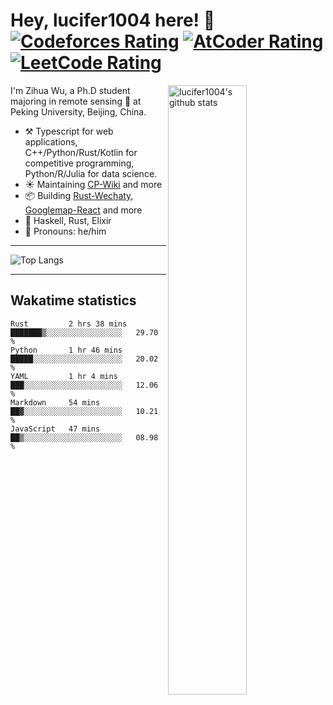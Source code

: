 # Hey, lucifer1004 here! :wave: [![Codeforces Rating](https://cp-logo.vercel.app/codeforces/lucifer1004)](https://codeforces.com/profile/lucifer1004) [![AtCoder Rating](https://cp-logo.vercel.app/atcoder/lucifer1004)](https://atcoder.jp/users/lucifer1004) [![LeetCode Rating](https://cp-logo.vercel.app/leetcode/lucifer1004)](https://leetcode-cn.com/u/lucifer1004/)

<img width="50%" align="right" alt="lucifer1004's github stats" src="https://github-readme-stats.vercel.app/api?username=lucifer1004&show_icons=true">

I'm Zihua Wu, a Ph.D student majoring in remote sensing :satellite: at Peking University, Beijing, China.

- :hammer_and_pick: Typescript for web applications, C++/Python/Rust/Kotlin for competitive programming, Python/R/Julia for data science.
- :sunny: Maintaining [CP-Wiki](https://cp-wiki.vercel.app) and more 
- :package: Building [Rust-Wechaty](https://github.com/wechaty/rust-wechaty), [Googlemap-React](https://github.com/googlemap-react/googlemap-react) and more
- :seedling: Haskell, Rust, Elixir
- :man: Pronouns: he/him

---

![Top Langs](https://github-readme-stats.vercel.app/api/top-langs/?username=lucifer1004&layout=compact)

---

## Wakatime statistics

<!--START_SECTION:waka-->
```text
Rust         2 hrs 38 mins   ███████▒░░░░░░░░░░░░░░░░░   29.70 % 
Python       1 hr 46 mins    █████░░░░░░░░░░░░░░░░░░░░   20.02 % 
YAML         1 hr 4 mins     ███░░░░░░░░░░░░░░░░░░░░░░   12.06 % 
Markdown     54 mins         ██▓░░░░░░░░░░░░░░░░░░░░░░   10.21 % 
JavaScript   47 mins         ██▒░░░░░░░░░░░░░░░░░░░░░░   08.98 % 
```
<!--END_SECTION:waka-->
